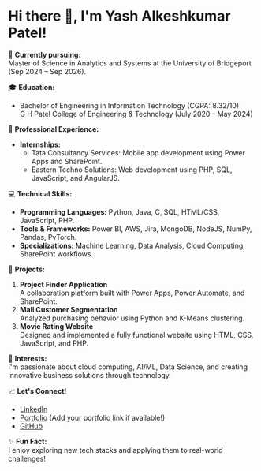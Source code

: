 # Hi there 👋, I'm Yash Alkeshkumar Patel!  

🔭 **Currently pursuing:**  
Master of Science in Analytics and Systems at the University of Bridgeport (Sep 2024 – Sep 2026).  

🎓 **Education:**  
- Bachelor of Engineering in Information Technology (CGPA: 8.32/10)  
  G H Patel College of Engineering & Technology (July 2020 – May 2024)  

💼 **Professional Experience:**   
- **Internships:**  
  - Tata Consultancy Services: Mobile app development using Power Apps and SharePoint.  
  - Eastern Techno Solutions: Web development using PHP, SQL, JavaScript, and AngularJS.  

💻 **Technical Skills:**  
- **Programming Languages:** Python, Java, C, SQL, HTML/CSS, JavaScript, PHP.  
- **Tools & Frameworks:** Power BI, AWS, Jira, MongoDB, NodeJS, NumPy, Pandas, PyTorch.  
- **Specializations:** Machine Learning, Data Analysis, Cloud Computing, SharePoint workflows.  

🚀 **Projects:**  
1. **Project Finder Application**  
   A collaboration platform built with Power Apps, Power Automate, and SharePoint.  
2. **Mall Customer Segmentation**  
   Analyzed purchasing behavior using Python and K-Means clustering.  
3. **Movie Rating Website**  
   Designed and implemented a fully functional website using HTML, CSS, JavaScript, and PHP.  

🌟 **Interests:**  
I'm passionate about cloud computing, AI/ML, Data Science, and creating innovative business solutions through technology.  

📈 **Let's Connect!**  
- [LinkedIn](https://www.linkedin.com/in/yashalkeshkumarpatel)  
- [Portfolio](#) (Add your portfolio link if available!)  
- [GitHub](https://github.com/<your-github-username>)  

✨ **Fun Fact:**  
I enjoy exploring new tech stacks and applying them to real-world challenges!  
